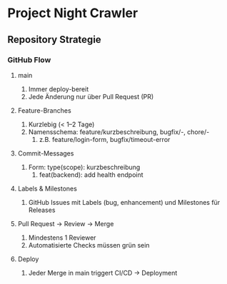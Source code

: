 # Project Night Crawler

## Repository Strategie

### GitHub Flow

1. main
   1. Immer deploy-bereit
   2. Jede Änderung nur über Pull Request (PR)

2. Feature-Branches
   1. Kurzlebig (< 1–2 Tage)
   2. Namensschema: feature/kurzbeschreibung, bugfix/-, chore/-
      1. z.B. feature/login-form, bugfix/timeout-error

3. Commit-Messages
   1. Form: type(scope): kurzbeschreibung
      1. feat(backend): add health endpoint

4. Labels & Milestones
   1. GitHub Issues mit Labels (bug, enhancement) und Milestones für Releases

5. Pull Request → Review → Merge
   1. Mindestens 1 Reviewer
   2. Automatisierte Checks müssen grün sein

6. Deploy
   1. Jeder Merge in main triggert CI/CD → Deployment
